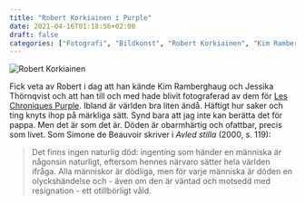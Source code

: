 ```yaml
---
title: "Robert Korkiainen i Purple"
date: 2021-04-16T01:18:56+02:00
draft: false
categories: ["Fotografi", "Bildkonst", "Robert Korkiainen", "Kim Ramberghaug", "Jessika Thörnqvist", "Simone de Beauvoir"]
---
```


![Robert Korkiainen](/images/robert-korkiainen.png)

Fick veta av Robert i dag att han kände Kim Ramberghaug och Jessika Thörnqvist och att han till och med hade blivit fotograferad av dem för [Les Chroniques Purple](https://archive.fo/wScWx). Ibland är världen bra liten ändå. Häftigt hur saker och ting knyts ihop på märkliga sätt. Synd bara att jag inte kan berätta det för pappa. Men det är som det är. Döden är obarmhärtig och ofattbar, precis som livet. Som Simone de Beauvoir skriver i *Avled stilla* (2000, s. 119):

> Det finns ingen naturlig död: ingenting som händer en människa är någonsin naturligt, eftersom hennes  närvaro sätter hela världen ifråga. Alla människor är dödliga, men för varje människa är döden en olyckshändelse och - även om den är väntad och motsedd med resignation - ett otillbörligt våld.
